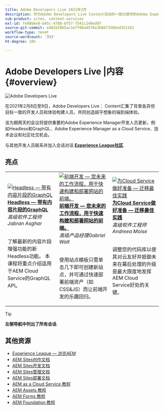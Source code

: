 ```yaml
---
title: Adobe Developers Live 2021年2月
description: 作为Adobe Developers Live Content活动的一部分提供的Adobe Experience Manager Sites的视频和教程集合。
sub-product: sites, content-services
exl-id: fe98b6e8-b45c-4780-bf57-7541c240ed97
source-git-commit: e401bf0b5ac1e7f06a4576e36887358bed352162
workflow-type: tm+mt
source-wordcount: '353'
ht-degree: 10%

---
```


# Adobe Developers Live |内容 {#overview}

<img alt="Adobe Developers Live" src="/help/adobe-developers-live/assets/adl.png" />

在2021年2月8日至9日，Adobe Developers Live： Content汇集了背景各异但目标一致的开发人员和体验构建人员，共同创造超乎想象的端到端体验。

该为期两天的会议将提供重要的Adobe Experience Manager开发人员更新，例如Headless和GraphQL、Adobe Experience Manager as a Cloud Service、技术会议和社区社交机会。

与其他开发人员联系并加入会话对话 **[Experience League社区](https://adobe.ly/36Yd3v6)**.

## 亮点

<table>
  <tr>
   <td>
      <a href="headless-graphql-content-fragments.md">
      <img alt="Headless — 带有内容片段的GraphQL" src="/help/adobe-developers-live/assets/jabran.png"/>
      </a>
      <div>
         <a href="headless-graphql-content-fragments.md"><strong>Headless — 带有内容片段的GraphQL</strong></a>         
         <br/><em>高级软件工程师Jabran Asghar</em>
      </div>
      <p>
        <br/>
         了解最新的内容片段增强功能的新Headless功能。 本课程将重点介绍适用于AEM Cloud Service的GraphQL API。
      </p>
     </td>   
     <td>
      <a href="rapid-frontend-devlopment.md">
      <img alt="前端开发 — 您未来的工作流程，用于快速构建和部署网站的前端。" src="/help/adobe-developers-live/assets/gabriel.png"/>
      </a>
      <div>
         <a href="rapid-frontend-devlopment.md"><strong>前端开发 — 您未来的工作流程，用于快速构建和部署网站的前端。</strong></a>
         <br/><em>高级产品经理Gabriel Walt</em>
      </div>
      <p>
        <br/>
         使用站点模板只需单击几下即可创建新站点，并可通过快速部署前端资产（如CSS&amp;JS）而让前端开发的乐趣回归。
      </p>
   </td>
   </td>
     <td>
      <a href="get-ready-aem-cloud.md">
      <img alt="为Cloud Service做好准备 — 迁移最佳实践" src="/help/adobe-developers-live/assets/andreea.png"/>
      </a>
      <div>
         <a href="get-ready-aem-cloud.md"><strong>为Cloud Service做好准备 — 迁移最佳实践</strong></a>
         <br/><em>高级软件工程师Andreea Moise</em>
      </div>
      <p>
        <br/>
         调整您的代码库以使其对云友好并抵御未来在幕后处理的升级是最大限度地发挥AEM Cloud Service好处的关键。
      </p>
   </td>
  </tr>
</table>

>[!TIP]
>
>**左侧导航中列出了所有会话**.

## 其他资源

* [Experience League — 浏览AEM](https://experienceleague.adobe.com/#recommended/solutions/experience-manager)
* [AEM Sites创作文档](https://experienceleague.adobe.com/docs/experience-manager-65/authoring/home.html)
* [AEM Sites开发文档](https://experienceleague.adobe.com/docs/experience-manager-65/developing/home.html)
* [AEM Sites管理文档](https://experienceleague.adobe.com/docs/experience-manager-65/administering/home.html)
* [AEM Sites部署文档](https://experienceleague.adobe.com/docs/experience-manager-65/deploying/home.html)
* [AEM as a Cloud Service 教程](https://experienceleague.adobe.com/docs/experience-manager-learn/cloud-service/overview.html)
* [AEM Assets 教程](https://experienceleague.adobe.com/docs/experience-manager-learn/assets/overview.html)
* [AEM Forms 教程](https://experienceleague.adobe.com/docs/experience-manager-learn/forms/overview.html)
* [AEM Foundation 教程](https://experienceleague.adobe.com/docs/experience-manager-learn/foundation/overview.html)
